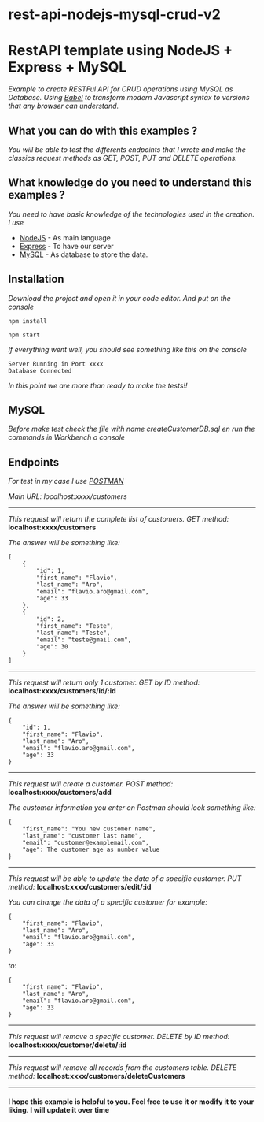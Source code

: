 # rest-api-nodejs-mysql-crud-v2

# RestAPI template using NodeJS + Express + MySQL

_Example to create RESTFul API for CRUD operations using MySQL as Database. 
Using [Babel](https://babeljs.io/) to transform modern Javascript syntax to versions that any browser can understand._

## What you can do with this examples ? 

_You will be able to test the differents endpoints that I wrote and make the classics request methods as GET, POST, PUT and DELETE operations._

## What knowledge do you need to understand this examples ?

_You need to have basic knowledge of the technologies used in the creation. I use_ 

* [NodeJS](https://nodejs.org/es/) - As main language
* [Express](https://expressjs.com/es/) - To have our server
* [MySQL](https://www.mysql.com/) - As database to store the data. 


## Installation

_Download the project and open it in your code editor. And put on the console_

```
npm install

npm start

```

_If everything went well, you should see something like this on the console_

```
Server Running in Port xxxx
Database Connected
```

_In this point we are more than ready to make the tests!!_

## MySQL

_Before make test check the file with name createCustomerDB.sql en run the commands in Workbench o console_

## Endpoints

_For test in my case I use [POSTMAN](https://www.postman.com/)_

_Main URL: localhost:xxxx/customers_ 

---
_This request will return the complete list of customers._
_GET method:_ **localhost:xxxx/customers**

_The answer will be something like:_ 
```
[
    {
        "id": 1,
        "first_name": "Flavio",
        "last_name": "Aro",
        "email": "flavio.aro@gmail.com",
        "age": 33
    },
    {
        "id": 2,
        "first_name": "Teste",
        "last_name": "Teste",
        "email": "teste@gmail.com",
        "age": 30
    }
]
```

---
_This request will return only 1 customer._
_GET by ID method:_ **localhost:xxxx/customers/id/:id**

_The answer will be something like:_ 
```
{
    "id": 1,
    "first_name": "Flavio",
    "last_name": "Aro",
    "email": "flavio.aro@gmail.com",
    "age": 33
}
```

---
_This request will create a customer._
_POST method:_ **localhost:xxxx/customers/add**

_The customer information you enter on Postman should look something like:_ 
```
{
    "first_name": "You new customer name",
    "last_name": "customer last name",
    "email": "customer@examplemail.com",
    "age": The customer age as number value
}
```

---
_This request will be able to update the data of a specific customer._
_PUT method:_ **localhost:xxxx/customers/edit/:id**

_You can change the data of a specific customer for example:_ 
```
{
    "first_name": "Flavio",
    "last_name": "Aro",
    "email": "flavio.aro@gmail.com",
    "age": 33
}
```

_to_:
```
{
    "first_name": "Flavio",
    "last_name": "Aro",
    "email": "flavio.aro@gmail.com",
    "age": 33
}
```

---
_This request will remove a specific customer._
_DELETE by ID method:_ **localhost:xxxx/customer/delete/:id**

---
_This request will remove all records from the customers table._
_DELETE method:_ **localhost:xxxx/customers/deleteCustomers**

---

####  I hope this example is helpful to you. Feel free to use it or modify it to your liking. I will update it over time